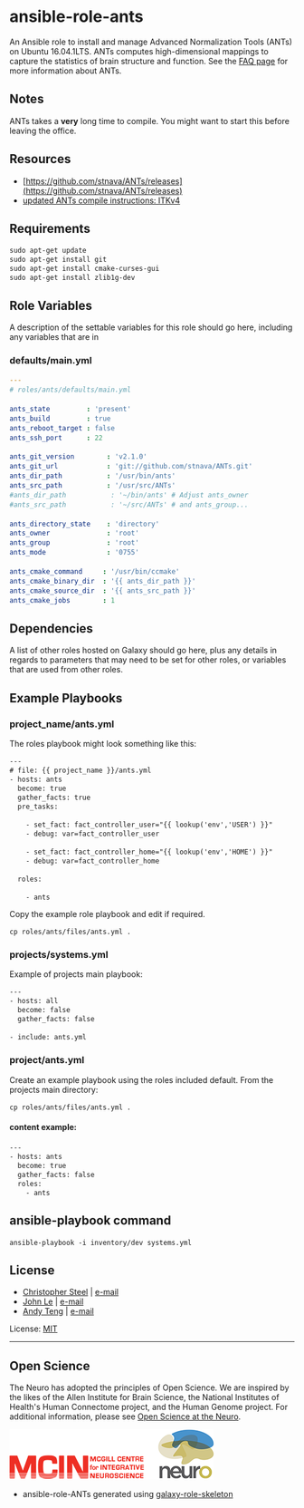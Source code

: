 
# ansible-role-ants

An Ansible role to install and manage Advanced Normalization Tools (ANTs) on Ubuntu 16.04.1LTS. ANTs computes high-dimensional mappings to capture the statistics of brain structure and function.  See the [FAQ page](https://github.com/stnava/ANTsTutorial/blob/master/handout/antsGithubExamples.Rmd) for more information about ANTs.

## Notes

ANTs takes a **very** long time to compile. You might want to start this before leaving the office.

## Resources

* [https://github.com/stnava/ANTs/releases](https://github.com/stnava/ANTs/releases)
* [ updated ANTs compile instructions: ITKv4]( https://brianavants.wordpress.com/2012/04/13/updated-ants-compile-instructions-april-12-2012/ ) 



Requirements
------------

```shell
sudo apt-get update
sudo apt-get install git
sudo apt-get install cmake-curses-gui
sudo apt-get install zlib1g-dev
```


Role Variables
--------------

A description of the settable variables for this role should go here, including any variables that are in

 ### defaults/main.yml

```yaml
---
# roles/ants/defaults/main.yml

ants_state         : 'present'
ants_build         : true
ants_reboot_target : false
ants_ssh_port      : 22

ants_git_version        : 'v2.1.0'
ants_git_url            : 'git://github.com/stnava/ANTs.git'
ants_dir_path           : '/usr/bin/ants'
ants_src_path           : '/usr/src/ANTs'
#ants_dir_path           : '~/bin/ants' # Adjust ants_owner
#ants_src_path           : '~/src/ANTs' # and ants_group...

ants_directory_state    : 'directory'
ants_owner              : 'root'
ants_group              : 'root'
ants_mode               : '0755'

ants_cmake_command     : '/usr/bin/ccmake'
ants_cmake_binary_dir  : '{{ ants_dir_path }}'
ants_cmake_source_dir  : '{{ ants_src_path }}'
ants_cmake_jobs        : 1
```


Dependencies
------------

A list of other roles hosted on Galaxy should go here, plus any details in regards to parameters that may need to be set for other roles, or variables that are used from other roles.


Example Playbooks
----------------

### project_name/ants.yml

The roles playbook might look something like this:

```shell
---
# file: {{ project_name }}/ants.yml
- hosts: ants
  become: true
  gather_facts: true
  pre_tasks:

    - set_fact: fact_controller_user="{{ lookup('env','USER') }}"
    - debug: var=fact_controller_user

    - set_fact: fact_controller_home="{{ lookup('env','HOME') }}"
    - debug: var=fact_controller_home

  roles:

    - ants
```

Copy the example role playbook and edit if required.

```shell
cp roles/ants/files/ants.yml .
```

### projects/systems.yml

Example of projects main playbook:

```shell
---
- hosts: all
  become: false
  gather_facts: false

- include: ants.yml
```

### project/ants.yml

Create an example playbook using the roles included default. From the projects main directory:

```shell
cp roles/ants/files/ants.yml .
```

#### content example:

    ---
    - hosts: ants
      become: true
      gather_facts: false
      roles:
        - ants

## ansible-playbook command

```shell
ansible-playbook -i inventory/dev systems.yml
```


License
-------

- [Christopher Steel](http://mcin-cnim.ca/) | [e-mail](mailto:christopher.steel@mcgill.ca)
- [John Le](http://mcin-cnim.ca/) | [e-mail](mailto:john.le@mcgill.ca)
- [Andy Teng](http://mcin-cnim.ca/) | [e-mail](xiaoqiu.teng@mcgill.ca)

License: [MIT](https://tldrlegal.com/license/mit-license)

----------

## Open Science

The Neuro has adopted the principles of Open Science. We are inspired by the likes of the Allen Institute for Brain Science, the National Institutes of Health's Human Connectome project, and the Human Genome project. For additional information, please see [Open Science at the Neuro](https://www.mcgill.ca/neuro/open-science-0).

![neuro](imgs/mcin-neuro-logo.png)

  

- ansible-role-ANTs generated using [galaxy-role-skeleton](https://github.com/cjsteel/galaxy-role-skeleton)